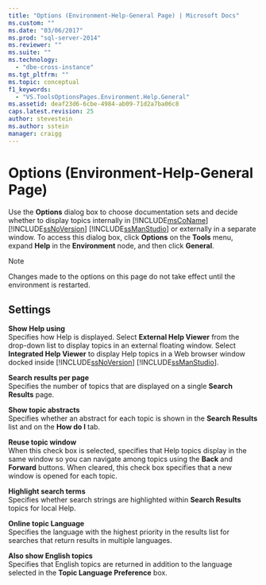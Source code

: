 ```yaml
---
title: "Options (Environment-Help-General Page) | Microsoft Docs"
ms.custom: ""
ms.date: "03/06/2017"
ms.prod: "sql-server-2014"
ms.reviewer: ""
ms.suite: ""
ms.technology: 
  - "dbe-cross-instance"
ms.tgt_pltfrm: ""
ms.topic: conceptual
f1_keywords: 
  - "VS.ToolsOptionsPages.Environment.Help.General"
ms.assetid: deaf23d6-6cbe-4984-ab09-71d2a7ba06c8
caps.latest.revision: 25
author: stevestein
ms.author: sstein
manager: craigg
---
```

# Options (Environment-Help-General Page)
  Use the **Options** dialog box to choose documentation sets and decide whether to display topics internally in [!INCLUDE[msCoName](../../includes/msconame-md.md)] [!INCLUDE[ssNoVersion](../../includes/ssnoversion-md.md)] [!INCLUDE[ssManStudio](../../includes/ssmanstudio-md.md)] or externally in a separate window. To access this dialog box, click **Options** on the **Tools** menu, expand **Help** in the **Environment** node, and then click **General**.  
  
> [!NOTE]  
>  Changes made to the options on this page do not take effect until the environment is restarted.  
  
## Settings  
 **Show Help using**  
 Specifies how Help is displayed. Select **External Help Viewer** from the drop-down list to display topics in an external floating window. Select **Integrated Help Viewer** to display Help topics in a Web browser window docked inside [!INCLUDE[ssNoVersion](../../includes/ssnoversion-md.md)] [!INCLUDE[ssManStudio](../../includes/ssmanstudio-md.md)].  
  
 **Search results per page**  
 Specifies the number of topics that are displayed on a single **Search Results** page.  
  
 **Show topic abstracts**  
 Specifies whether an abstract for each topic is shown in the **Search Results** list and on the **How do I** tab.  
  
 **Reuse topic window**  
 When this check box is selected, specifies that Help topics display in the same window so you can navigate among topics using the **Back** and **Forward** buttons. When cleared, this check box specifies that a new window is opened for each topic.  
  
 **Highlight search terms**  
 Specifies whether search strings are highlighted within **Search Results** topics for local Help.  
  
 **Online topic Language**  
 Specifies the language with the highest priority in the results list for searches that return results in multiple languages.  
  
 **Also show English topics**  
 Specifies that English topics are returned in addition to the language selected in the **Topic Language Preference** box.  
  
  
